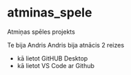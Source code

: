 # atminas_spele
Atmiņas spēles projekts


Te bija Andris
Andris bija atnācis 2 reizes

- kā lietot GitHUB Desktop
- kā lietot VS Code ar Github